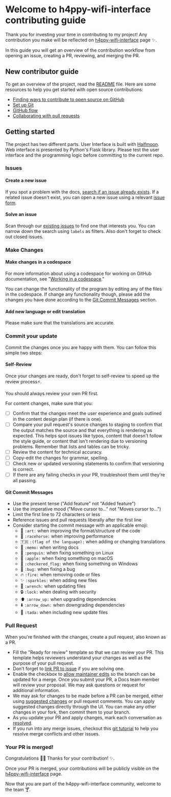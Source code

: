 # Welcome to h4ppy-wifi-interface contributing guide <!-- omit in toc -->

Thank you for investing your time in contributing to my project! Any contribution you make will be reflected on [h4ppy-wifi-interface](https://github.com/yagiziskirik/h4ppy-wifi-interface) page :sparkles:. 

In this guide you will get an overview of the contribution workflow from opening an issue, creating a PR, reviewing, and merging the PR.

## New contributor guide

To get an overview of the project, read the [README](README.md) file. Here are some resources to help you get started with open source contributions:

- [Finding ways to contribute to open source on GitHub](https://docs.github.com/en/get-started/exploring-projects-on-github/finding-ways-to-contribute-to-open-source-on-github)
- [Set up Git](https://docs.github.com/en/get-started/quickstart/set-up-git)
- [GitHub flow](https://docs.github.com/en/get-started/quickstart/github-flow)
- [Collaborating with pull requests](https://docs.github.com/en/github/collaborating-with-pull-requests)


## Getting started

The project has two different parts. User Interface is built with [Halfmoon](http://gethalfmoon.com). Web interface is presented by Python's Flask library. Please test the user interface and the programming logic before committing to the current repo.

### Issues

#### Create a new issue

If you spot a problem with the docs, [search if an issue already exists](https://docs.github.com/en/github/searching-for-information-on-github/searching-on-github/searching-issues-and-pull-requests#search-by-the-title-body-or-comments). If a related issue doesn't exist, you can open a new issue using a relevant [issue form](https://github.com/yagiziskirik/h4ppy-wifi-interface/issues/new/choose). 

#### Solve an issue

Scan through our [existing issues](https://github.com/yagiziskirik/h4ppy-wifi-interface/issues?q=is%3Aissue) to find one that interests you. You can narrow down the search using `labels` as filters. Also don't forget to check out closed issues.

### Make Changes

#### Make changes in a codespace

For more information about using a codespace for working on GitHub documentation, see "[Working in a codespace](https://github.com/github/docs/blob/main/contributing/codespace.md)."

You can change the functionality of the program by editing any of the files in the codespace. If change any functionality though, please add the changes you have done according to the [Git Commit Messages](#git-commit-messages) section.

#### Add new language or edit translation

Please make sure that the translations are accurate.

### Commit your update

Commit the changes once you are happy with them. You can follow this simple two steps:

#### Self-Review

Once your changes are ready, don't forget to self-review to speed up the review process:zap:.

You should always review your own PR first.

For content changes, make sure that you:

- [ ] Confirm that the changes meet the user experience and goals outlined in the content design plan (if there is one).
- [ ] Compare your pull request's source changes to staging to confirm that the output matches the source and that everything is rendering as expected. This helps spot issues like typos, content that doesn't follow the style guide, or content that isn't rendering due to versioning problems. Remember that lists and tables can be tricky.
- [ ] Review the content for technical accuracy.
- [ ] Copy-edit the changes for grammar, spelling.
- [ ] Check new or updated versioning statements to confirm that versioning is correct.
- [ ] If there are any failing checks in your PR, troubleshoot them until they're all passing.

#### Git Commit Messages

* Use the present tense ("Add feature" not "Added feature")
* Use the imperative mood ("Move cursor to..." not "Moves cursor to...")
* Limit the first line to 72 characters or less
* Reference issues and pull requests liberally after the first line
* Consider starting the commit message with an applicable emoji:
    * :art: `:art:` when improving the format/structure of the code
    * :racehorse: `:racehorse:` when improving performance
    * :tr: `:(flag of the language):` when adding or changing translations
    * :memo: `:memo:` when writing docs
    * :penguin: `:penguin:` when fixing something on Linux
    * :apple: `:apple:` when fixing something on macOS
    * :checkered_flag: `:checkered_flag:` when fixing something on Windows
    * :bug: `:bug:` when fixing a bug
    * :fire: `:fire:` when removing code or files
    * :sparkles: `:sparkles:` when adding new files
    * :wrench: `:wrench:` when updating files
    * :lock: `:lock:` when dealing with security
    * :arrow_up: `:arrow_up:` when upgrading dependencies
    * :arrow_down: `:arrow_down:` when downgrading dependencies
    * :tada: `:tada:` when including new update files

### Pull Request

When you're finished with the changes, create a pull request, also known as a PR.
- Fill the "Ready for review" template so that we can review your PR. This template helps reviewers understand your changes as well as the purpose of your pull request. 
- Don't forget to [link PR to issue](https://docs.github.com/en/issues/tracking-your-work-with-issues/linking-a-pull-request-to-an-issue) if you are solving one.
- Enable the checkbox to [allow maintainer edits](https://docs.github.com/en/github/collaborating-with-issues-and-pull-requests/allowing-changes-to-a-pull-request-branch-created-from-a-fork) so the branch can be updated for a merge.
Once you submit your PR, a Docs team member will review your proposal. We may ask questions or request for additional information.
- We may ask for changes to be made before a PR can be merged, either using [suggested changes](https://docs.github.com/en/github/collaborating-with-issues-and-pull-requests/incorporating-feedback-in-your-pull-request) or pull request comments. You can apply suggested changes directly through the UI. You can make any other changes in your fork, then commit them to your branch.
- As you update your PR and apply changes, mark each conversation as [resolved](https://docs.github.com/en/github/collaborating-with-issues-and-pull-requests/commenting-on-a-pull-request#resolving-conversations).
- If you run into any merge issues, checkout this [git tutorial](https://lab.github.com/githubtraining/managing-merge-conflicts) to help you resolve merge conflicts and other issues.

### Your PR is merged!

Congratulations :tada::tada: Thanks for your contribution! :sparkles:. 

Once your PR is merged, your contributions will be publicly visible on the [h4ppy-wifi-interface](https://github.com/yagiziskirik/h4ppy-wifi-interface) page. 

Now that you are part of the h4ppy-wifi-interface community, welcome to the team :cocktail:.
